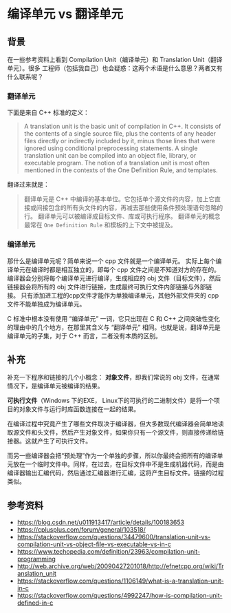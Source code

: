 # 编译单元 vs 翻译单元

## 背景

在一些参考资料上看到 Compilation Unit（编译单元）和 Translation Unit（翻译单元）。很多 工程师（包括我自己）也会疑惑：这两个术语是什么意思？两者又有什么联系呢？

### 翻译单元

下面是来自 C++ 标准的定义：
> A translation unit is the basic unit of compilation in C++. It consists of the contents of a single source file, plus the contents of any header files directly or indirectly included by it, minus those lines that were ignored using conditional preprocessing statements.
A single translation unit can be compiled into an object file, library, or executable program.
The notion of a translation unit is most often mentioned in the contexts of the One Definition Rule, and templates.

翻译过来就是：
> 翻译单元是 C++ 中编译的基本单位。它包括单个源文件的内容，加上它直接或间接包含的所有头文件的内容，再减去那些使用条件预处理语句忽略的行。
翻译单元可以被编译成目标文件、库或可执行程序。
翻译单元的概念最常在 `One Definition Rule` 和模板的上下文中被提及。

### 编译单元

那什么是编译单元呢？简单来说一个 cpp 文件就是一个编译单元。
实际上每个编译单元在编译时都是相互独立的，即每个 cpp 文件之间是不知道对方的存在的。
编译器会分别将每个编译单元进行编译，生成相应的 obj 文件（目标文件），然后链接器会将所有的 obj 文件进行链接，生成最终可执行文件内部链接与外部链接。
只有添加进工程的cpp文件才能作为单独编译单元，其他外部文件夹的 cpp 文件不能单独成为编译单元。

C 标准中根本没有使用 “编译单元” 一词，它只出现在 C 和 C++ 之间突破性变化的理由中的几个地方，在那里其含义与 “翻译单元” 相同。也就是说，翻译单元是编译单元的子集，对于 C++ 而言，二者没有本质的区别。

## 补充

补充一下程序和链接的几个小概念：
**对象文件**，即我们常说的 obj 文件，在通常情况下，是编译单元被编译的结果。

**可执行文件**（Windows
下的EXE， Linux下的可执行的二进制文件）是将一个项目的对象文件与运行时库函数连接在一起的结果。

在编译过程中究竟产生了哪些文件取决于编译器，但大多数现代编译器会简单地读取源文件和头文件，然后产生对象文件，如果你只有一个源文件，则直接传递给链接器。这就产生了可执行文件。

而另一些编译器会把“预处理”作为一个单独的步骤，所以你最终会把所有的编译单元放在一个临时文件中。同样，在过去，在目标文件中不是生成机器代码，而是由编译器输出汇编代码，然后通过汇编器进行汇编，这将产生目标文件。链接的过程类似。

## 参考资料

- https://blog.csdn.net/u011913417/article/details/100183653
- https://cplusplus.com/forum/general/103518/
- https://stackoverflow.com/questions/34479600/translation-unit-vs-compilation-unit-vs-object-file-vs-executable-vs-in-c
- https://www.techopedia.com/definition/23963/compilation-unit-programming
- http://web.archive.org/web/20090427201018/http://efnetcpp.org/wiki/Translation_unit
- https://stackoverflow.com/questions/1106149/what-is-a-translation-unit-in-c
- https://stackoverflow.com/questions/4992247/how-is-compilation-unit-defined-in-c
